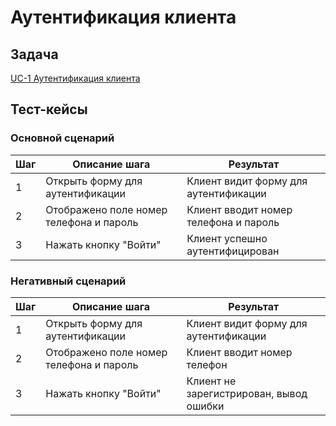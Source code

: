 # Аутентификация клиента

## Задача

[UC-1 Аутентификация клиента](../req.md#uc1)

## Тест-кейсы

###  Основной сценарий

| Шаг | Описание шага                                               | Результат                             |
|-----|-------------------------------------------------------------|---------------------------------------|
| 1   | Открыть форму для аутентификации         | Клиент видит форму для аутентификации                    |
| 2   | Отображено поле номер телефона и пароль  | Клиент вводит номер телефона и пароль                    |
| 3   | Нажать кнопку "Войти"                    | Клиент успешно аутентифицирован                          |

### Негативный сценарий

| Шаг | Описание шага                                    | Результат                                        |
|-----|--------------------------------------------------|--------------------------------------------------|
| 1   | Открыть форму для аутентификации                 | Клиент видит форму для аутентификации            |
| 2   | Отображено поле номер телефона и пароль          | Клиент вводит номер телефон                      |
| 3   | Нажать кнопку "Войти"                            | Клиент не зарегистрирован, вывод ошибки          |

